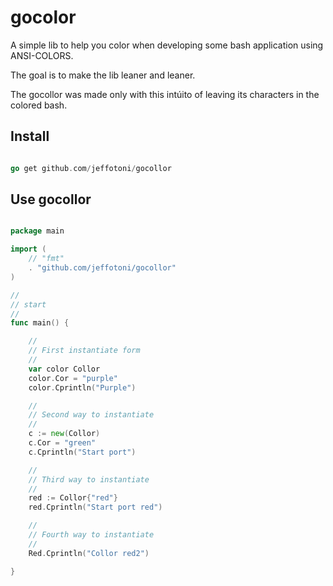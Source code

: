 # gocolor

A simple lib to help you color when developing some bash application using ANSI-COLORS.

The goal is to make the lib leaner and leaner.

The gocollor was made only with this intúito of leaving its characters in the colored bash.


## Install

```go

go get github.com/jeffotoni/gocollor

```

## Use gocollor

```go

package main

import (
	// "fmt"
	. "github.com/jeffotoni/gocollor"
)

//
// start
//
func main() {

	//
	// First instantiate form
	//
	var color Collor
	color.Cor = "purple"
	color.Cprintln("Purple")

	//
	// Second way to instantiate
	//
	c := new(Collor)
	c.Cor = "green"
	c.Cprintln("Start port")

	//
	// Third way to instantiate
	//
	red := Collor{"red"}
	red.Cprintln("Start port red")

	//
	// Fourth way to instantiate
	//
	Red.Cprintln("Collor red2")

}

```
